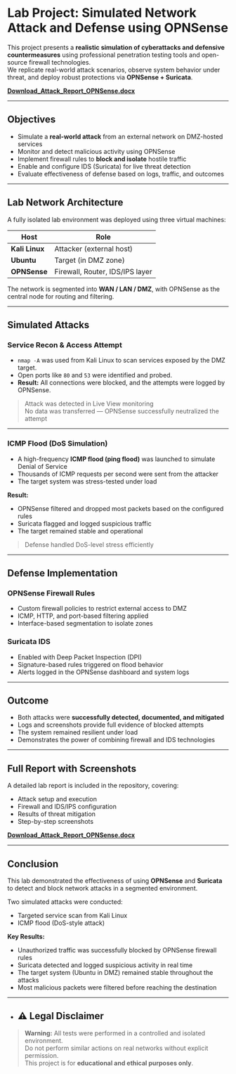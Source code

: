#  Lab Project: Simulated Network Attack and Defense using OPNSense

This project presents a **realistic simulation of cyberattacks and defensive countermeasures** using professional penetration testing tools and open-source firewall technologies.  
We replicate real-world attack scenarios, observe system behavior under threat, and deploy robust protections via **OPNSense + Suricata**.


 **[Download_Attack_Report_OPNSense.docx](Attack_Report_OPNSense.docx)**  

---

##  Objectives

- Simulate a **real-world attack** from an external network on DMZ-hosted services
- Monitor and detect malicious activity using OPNSense
- Implement firewall rules to **block and isolate** hostile traffic
- Enable and configure IDS (Suricata) for live threat detection
- Evaluate effectiveness of defense based on logs, traffic, and outcomes

---

##  Lab Network Architecture

A fully isolated lab environment was deployed using three virtual machines:

| Host           | Role                            |
|----------------|---------------------------------|
| **Kali Linux** | Attacker (external host)        |
| **Ubuntu**     | Target (in DMZ zone)            |
| **OPNSense**   | Firewall, Router, IDS/IPS layer |

The network is segmented into **WAN / LAN / DMZ**, with OPNSense as the central node for routing and filtering.

---

##  Simulated Attacks

###  Service Recon & Access Attempt

- `nmap -A` was used from Kali Linux to scan services exposed by the DMZ target.
- Open ports like `80` and `53` were identified and probed.
- **Result:** All connections were blocked, and the attempts were logged by OPNSense.

>  Attack was detected in Live View monitoring  
>  No data was transferred — OPNSense successfully neutralized the attempt

---

###  ICMP Flood (DoS Simulation)

- A high-frequency **ICMP flood (ping flood)** was launched to simulate Denial of Service
- Thousands of ICMP requests per second were sent from the attacker
- The target system was stress-tested under load

**Result:**
- OPNSense filtered and dropped most packets based on the configured rules
- Suricata flagged and logged suspicious traffic
- The target remained stable and operational

>  Defense handled DoS-level stress efficiently

---

##  Defense Implementation

###  OPNSense Firewall Rules

- Custom firewall policies to restrict external access to DMZ
- ICMP, HTTP, and port-based filtering applied
- Interface-based segmentation to isolate zones

###  Suricata IDS

- Enabled with Deep Packet Inspection (DPI)
- Signature-based rules triggered on flood behavior
- Alerts logged in the OPNSense dashboard and system logs

---

##  Outcome

- Both attacks were **successfully detected, documented, and mitigated**
- Logs and screenshots provide full evidence of blocked attempts
- The system remained resilient under load
- Demonstrates the power of combining firewall and IDS technologies

---
##  Full Report with Screenshots

A detailed lab report is included in the repository, covering:

- Attack setup and execution
- Firewall and IDS/IPS configuration
- Results of threat mitigation
- Step-by-step screenshots

 **[Download_Attack_Report_OPNSense.docx](Attack_Report_OPNSense.docx)**  

---

##  Conclusion

This lab demonstrated the effectiveness of using **OPNSense** and **Suricata** to detect and block network attacks in a segmented environment.

Two simulated attacks were conducted:

-  Targeted service scan from Kali Linux  
-  ICMP flood (DoS-style attack)

**Key Results:**

-  Unauthorized traffic was successfully blocked by OPNSense firewall rules  
-  Suricata detected and logged suspicious activity in real time  
-  The target system (Ubuntu in DMZ) remained stable throughout the attacks  
-  Most malicious packets were filtered before reaching the destination

---

-  ## ⚠️ Legal Disclaimer

>  **Warning:** All tests were performed in a controlled and isolated environment.  
>  Do not perform similar actions on real networks without explicit permission.  
>  This project is for **educational and ethical purposes only**.
